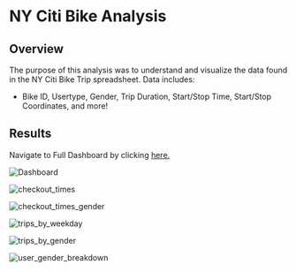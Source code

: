 # NY Citi Bike Analysis

## Overview

The purpose of this analysis was to understand and visualize the data found in the NY Citi Bike Trip spreadsheet. Data includes:
 - Bike ID, Usertype, Gender, Trip Duration, Start/Stop Time, Start/Stop Coordinates, and more!

## Results

Navigate to Full Dashboard by clicking
[here.](https://public.tableau.com/app/profile/michael7721/viz/NYCCitiBikeChallenge_16575644902490/NYCCitiBikeStory)

![Dashboard](https://user-images.githubusercontent.com/102773052/178337658-259897f0-09df-46cf-acc7-83a2db63742d.png)

![checkout_times](https://user-images.githubusercontent.com/102773052/178340766-79f74aef-ff73-408d-aab4-57506db73c20.png)

![checkout_times_gender](https://user-images.githubusercontent.com/102773052/178340901-cb20ada4-b32f-4ac5-b372-1092c5acb62f.png)

![trips_by_weekday](https://user-images.githubusercontent.com/102773052/178340979-97f9964e-bc6f-4084-9598-fd7723fa8581.png)

![trips_by_gender](https://user-images.githubusercontent.com/102773052/178341034-fd1f5d27-bab5-4448-90b2-6a2ce599fc42.png)

![user_gender_breakdown](https://user-images.githubusercontent.com/102773052/178341117-81fa7793-29c5-4ac1-aa0c-445dde87c134.png)
